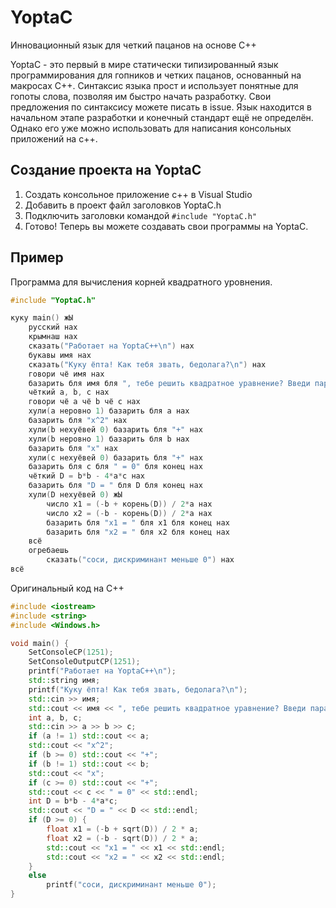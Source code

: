 # YoptaC
Инновационный язык для четкий пацанов на основе C++

YoptaC - это первый в мире статически типизированный язык программирования для гопников и четких пацанов, основанный на макросах C++.
Синтаксис языка прост и использует понятные для гопоты слова, позволяя им быстро начать разработку.
Свои предложения по синтаксису можете писать в issue. Язык находится в начальном этапе разработки и конечный стандарт ещё не определён.
Однако его уже можно использовать для написания консольных приложений на c++.

## Создание проекта на YoptaC
1. Создать консольное приложение c++ в Visual Studio
2. Добавить в проект файл заголовков YoptaC.h
3. Подключить заголовки командой ```#include "YoptaC.h"```
4. Готово! Теперь вы можете создавать свои программы на YoptaC.

## Пример
Программа для вычисления корней квадратного уровнения.

```c++
#include "YoptaC.h"

куку main() жЫ
	русский нах
	крымнаш нах
    сказать("Работает на YoptaC++\n") нах
	букавы имя нах
	сказать("Куку ёпта! Как тебя звать, бедолага?\n") нах
	говори чё имя нах
	базарить бля имя бля ", тебе решить квадратное уравнение? Введи параметры a, b, c" бля конец нах
	чёткий a, b, c нах
	говори чё a чё b чё c нах
	хули(a неровно 1) базарить бля a нах
	базарить бля "x^2" нах
	хули(b нехуёвей 0) базарить бля "+" нах
	хули(b неровно 1) базарить бля b нах
	базарить бля "x" нах
	хули(c нехуёвей 0) базарить бля "+" нах
	базарить бля c бля " = 0" бля конец нах
	чёткий D = b*b - 4*a*c нах
	базарить бля "D = " бля D бля конец нах
	хули(D нехуёвей 0) жЫ
		число x1 = (-b + корень(D)) / 2*a нах
		число x2 = (-b - корень(D)) / 2*a нах
		базарить бля "x1 = " бля x1 бля конец нах
		базарить бля "x2 = " бля x2 бля конец нах
	всё
	огребаешь
		сказать("соси, дискриминант меньше 0") нах
всё
```

Оригинальный код на C++
```c++
#include <iostream>
#include <string>
#include <Windows.h>

void main() {
	SetConsoleCP(1251);
	SetConsoleOutputCP(1251);
	printf("Работает на YoptaC++\n");
	std::string имя;
	printf("Куку ёпта! Как тебя звать, бедолага?\n");
	std::cin >> имя;
	std::cout << имя << ", тебе решить квадратное уравнение? Введи параметры a, b, c" << std::endl;
	int a, b, c;
	std::cin >> a >> b >> c;
	if (a != 1) std::cout << a;
	std::cout << "x^2";
	if (b >= 0) std::cout << "+";
	if (b != 1) std::cout << b;
	std::cout << "x";
	if (c >= 0) std::cout << "+";
	std::cout << c << " = 0" << std::endl;
	int D = b*b - 4*a*c;
	std::cout << "D = " << D << std::endl;
	if (D >= 0) {
		float x1 = (-b + sqrt(D)) / 2 * a;
		float x2 = (-b - sqrt(D)) / 2 * a;
		std::cout << "x1 = " << x1 << std::endl;
		std::cout << "x2 = " << x2 << std::endl;
	}
	else
		printf("соси, дискриминант меньше 0");
}
```